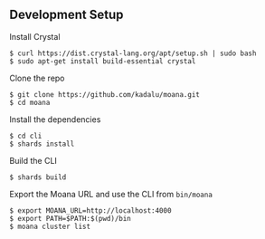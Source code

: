 ## Development Setup

Install Crystal

```
$ curl https://dist.crystal-lang.org/apt/setup.sh | sudo bash
$ sudo apt-get install build-essential crystal
```

Clone the repo

```
$ git clone https://github.com/kadalu/moana.git
$ cd moana
```

Install the dependencies

```
$ cd cli
$ shards install
```

Build the CLI

```
$ shards build
```

Export the Moana URL and use the CLI from `bin/moana`

```
$ export MOANA_URL=http://localhost:4000
$ export PATH=$PATH:$(pwd)/bin
$ moana cluster list
```
